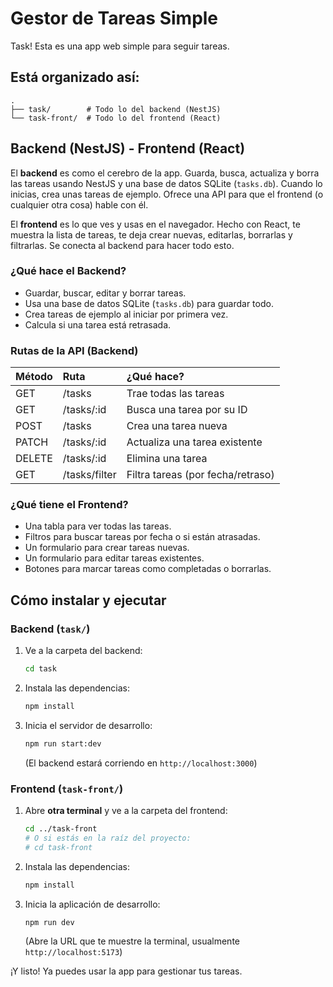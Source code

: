 # Gestor de Tareas Simple

Task! Esta es una app web simple para seguir tareas.

## Está organizado así:

```
.
├── task/        # Todo lo del backend (NestJS)
└── task-front/  # Todo lo del frontend (React)
```

## Backend (NestJS) - Frontend (React)

El **backend** es como el cerebro de la app. Guarda, busca, actualiza y borra las tareas usando NestJS y una base de datos SQLite (`tasks.db`). Cuando lo inicias, crea unas tareas de ejemplo. Ofrece una API para que el frontend (o cualquier otra cosa) hable con él.

El **frontend** es lo que ves y usas en el navegador. Hecho con React, te muestra la lista de tareas, te deja crear nuevas, editarlas, borrarlas y filtrarlas. Se conecta al backend para hacer todo esto.

### ¿Qué hace el Backend?

*   Guardar, buscar, editar y borrar tareas.
*   Usa una base de datos SQLite (`tasks.db`) para guardar todo.
*   Crea tareas de ejemplo al iniciar por primera vez.
*   Calcula si una tarea está retrasada.

### Rutas de la API (Backend)

| Método | Ruta         | ¿Qué hace?                      |
| :----- | :----------- | :------------------------------ |
| GET    | /tasks       | Trae todas las tareas           |
| GET    | /tasks/:id   | Busca una tarea por su ID       |
| POST   | /tasks       | Crea una tarea nueva            |
| PATCH  | /tasks/:id   | Actualiza una tarea existente   |
| DELETE | /tasks/:id   | Elimina una tarea               |
| GET    | /tasks/filter | Filtra tareas (por fecha/retraso) |

### ¿Qué tiene el Frontend?

*   Una tabla para ver todas las tareas.
*   Filtros para buscar tareas por fecha o si están atrasadas.
*   Un formulario para crear tareas nuevas.
*   Un formulario para editar tareas existentes.
*   Botones para marcar tareas como completadas o borrarlas.

## Cómo instalar y ejecutar

### Backend (`task/`)

1.  Ve a la carpeta del backend:
    ```bash
    cd task
    ```
2.  Instala las dependencias:
    ```bash
    npm install
    ```
3.  Inicia el servidor de desarrollo:
    ```bash
    npm run start:dev
    ```
    (El backend estará corriendo en `http://localhost:3000`)

### Frontend (`task-front/`)

1.  Abre **otra terminal** y ve a la carpeta del frontend:
    ```bash
    cd ../task-front
    # O si estás en la raíz del proyecto:
    # cd task-front
    ```
2.  Instala las dependencias:
    ```bash
    npm install
    ```
3.  Inicia la aplicación de desarrollo:
    ```bash
    npm run dev
    ```
    (Abre la URL que te muestre la terminal, usualmente `http://localhost:5173`)

¡Y listo! Ya puedes usar la app para gestionar tus tareas.